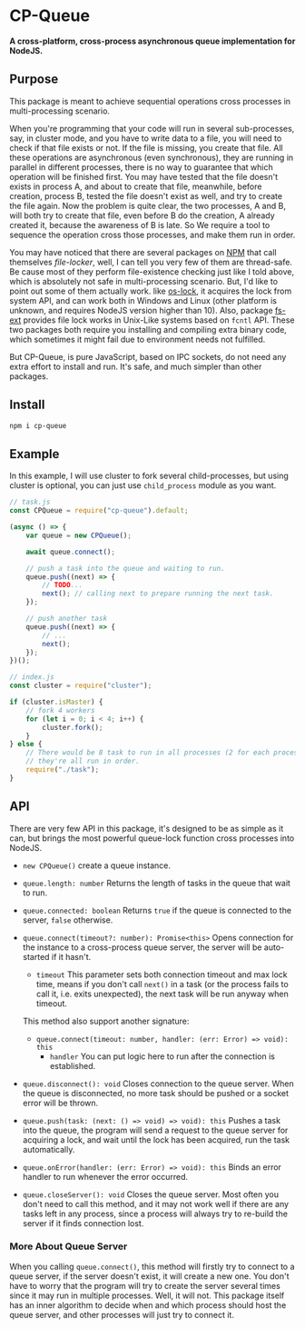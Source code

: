 # CP-Queue

**A cross-platform, cross-process asynchronous queue implementation for NodeJS.**

## Purpose

This package is meant to achieve sequential operations cross processes in 
multi-processing scenario.

When you're programming that your code will run in several sub-processes, say, 
in cluster mode, and you have to write data to a file, you will need to check if
that file exists or not. If the file is missing, you create that file. All these 
operations are asynchronous (even synchronous), they are running in parallel in 
different processes, there is no way to guarantee that which operation will be 
finished first. You may have tested that the file doesn't exists in process A, 
and about to create that file, meanwhile, before creation, process B, tested the
file doesn't exist as well, and try to create the file again. Now the problem is
quite clear, the two processes, A and B, will both try to create that file, even
before B do the creation, A already created it, because the awareness of B is 
late. So We require a tool to sequence the operation cross those processes, and 
make them run in order.

You may have noticed that there are several packages on [NPM](https://npmjs.com)
that call themselves *file-locker*, well, I can tell you very few of them are 
thread-safe. Be cause most of they perform file-existence checking just like I 
told above, which is absolutely not safe in multi-processing scenario. But, I'd 
like to point out some of them actually work. like 
[os-lock](https://npmjs.com/package/os-lock), it acquires the lock from system
API, and can work both in Windows and Linux (other platform is unknown, and 
requires NodeJS version higher than 10). Also, package 
[fs-ext](https://npmjs.com/package/fs-ext) provides file lock works in Unix-Like
systems based on `fcntl` API. These two packages both require you installing and 
compiling extra binary code, which sometimes it might fail due to environment 
needs not fulfilled.

But CP-Queue, is pure JavaScript, based on IPC sockets, do not need any extra 
effort to install and run. It's safe, and much simpler than other packages.

## Install

```sh
npm i cp-queue
```

## Example

In this example, I will use cluster to fork several child-processes, but using 
cluster is optional, you can just use `child_process` module as you want.

```javascript
// task.js
const CPQueue = require("cp-queue").default;

(async () => {
    var queue = new CPQueue();

    await queue.connect();

    // push a task into the queue and waiting to run. 
    queue.push((next) => {
        // TODO...
        next(); // calling next to prepare running the next task.
    });

    // push another task
    queue.push((next) => {
        // ...
        next();
    });
})();
```

```javascript
// index.js
const cluster = require("cluster");

if (cluster.isMaster) {
    // fork 4 workers
    for (let i = 0; i < 4; i++) {
        cluster.fork();
    }
} else {
    // There would be 8 task to run in all processes (2 for each process), and 
    // they're all run in order.
    require("./task");
}
```

## API

There are very few API in this package, it's designed to be as simple as it can,
but brings the most powerful queue-lock function cross processes into NodeJS.

- `new CPQueue()` create a queue instance.
- `queue.length: number` Returns the length of tasks in the queue that wait to 
    run.
- `queue.connected: boolean` Returns `true` if the queue is connected to the 
    server, `false` otherwise.
- `queue.connect(timeout?: number): Promise<this>` Opens connection for the instance to a 
    cross-process queue server, the server will be auto-started if it hasn't.
    - `timeout` This parameter sets both connection timeout and max lock time, 
        means if you don't call `next()` in a task (or the process fails to call
        it, i.e. exits unexpected), the next task will be run anyway when 
        timeout.

    This method also support another signature:
    - `queue.connect(timeout: number, handler: (err: Error) => void): this`
        - `handler` You can put logic here to run after the connection is 
            established.
- `queue.disconnect(): void` Closes connection to the queue server. When the 
    queue is disconnected, no more task should be pushed or a socket error will 
    be thrown.
- `queue.push(task: (next: () => void) => void): this` Pushes a task into the 
    queue, the program will send a request to the queue server for acquiring a 
    lock, and wait until the lock has been acquired, run the task automatically.
- `queue.onError(handler: (err: Error) => void): this` Binds an error handler to
    run whenever the error occurred.
- `queue.closeServer(): void` Closes the queue server. Most often you don't need
    to call this method, and it may not work well if there are any tasks left in 
    any process, since a process will always try to re-build the server if it 
    finds connection lost.

### More About Queue Server

When you calling `queue.connect()`, this method will firstly try to connect to a
queue server, if the server doesn't exist, it will create a new one. You don't 
have to worry that the program will try to create the server several times since
it may run in multiple processes. Well, it will not. This package itself has an 
inner algorithm to decide when and which process should host the queue server, 
and other processes will just try to connect it.